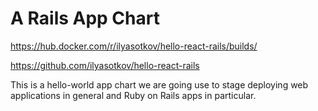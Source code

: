 # A Rails App Chart

<https://hub.docker.com/r/ilyasotkov/hello-react-rails/builds/>

<https://github.com/ilyasotkov/hello-react-rails>

This is a hello-world app chart we are going use to stage deploying web applications in general and Ruby on Rails apps in particular.
